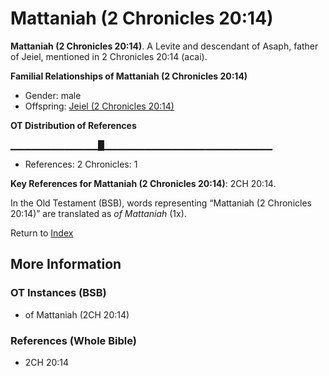 # Mattaniah (2 Chronicles 20:14)
**Mattaniah (2 Chronicles 20:14)**. 
A Levite and descendant of Asaph, father of Jeiel, mentioned in 2 Chronicles 20:14 (acai). 




**Familial Relationships of Mattaniah (2 Chronicles 20:14)**


* Gender: male
* Offspring: [Jeiel (2 Chronicles 20:14)](Jeiel.5.md)


**OT Distribution of References**

▁▁▁▁▁▁▁▁▁▁▁▁▁█▁▁▁▁▁▁▁▁▁▁▁▁▁▁▁▁▁▁▁▁▁▁▁▁▁
* References: 2 Chronicles: 1



**Key References for Mattaniah (2 Chronicles 20:14)**: 
2CH 20:14. 


In the Old Testament (BSB), words representing “Mattaniah (2 Chronicles 20:14)” are translated as 
*of Mattaniah* (1x). 




Return to [Index](00-Index.md)

## More Information

### OT Instances (BSB)

* of Mattaniah (2CH 20:14)



### References (Whole Bible)

* 2CH 20:14



